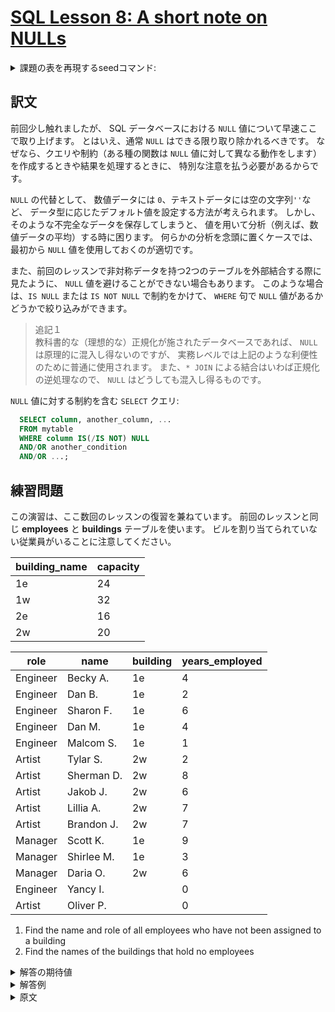 # [SQL Lesson 8: A short note on NULLs](https://sqlbolt.com/lesson/select_queries_with_nulls)

<details>
  <summary>課題の表を再現するseedコマンド:</summary>

  ```SQL
    DROP TABLE IF EXISTS employees;
    DROP TABLE IF EXISTS buildings;

    CREATE TABLE buildings (
      building_name VARCHAR(10) PRIMARY KEY,
      capacity      INTEGER     NOT NULL
    );

    INSERT INTO buildings (building_name, capacity)
    VALUES
    ('1e', 24),
    ('1w', 32),
    ('2e', 16),
    ('2w', 20);


    CREATE TABLE employees (
      role           VARCHAR(50)  NOT NULL,
      name           VARCHAR(100) NOT NULL,
      building       VARCHAR(10),
      years_employed INTEGER      NOT NULL,
      CONSTRAINT fk_building
        FOREIGN KEY (building)
        REFERENCES  buildings(building_name)
    );

    INSERT INTO employees (role, name, building, years_employed)
    VALUES
    ('Engineer', 'Becky A.',   '1e', 4),
    ('Engineer', 'Dan B.',     '1e', 2),
    ('Engineer', 'Sharon F.',  '1e', 6),
    ('Engineer', 'Dan M.',     '1e', 4),
    ('Engineer', 'Malcom S.',  '1e', 1),
    ('Artist',   'Tylar S.',   '2w', 2),
    ('Artist',   'Sherman D.', '2w', 8),
    ('Artist',   'Jakob J.',   '2w', 6),
    ('Artist',   'Lillia A.',  '2w', 7),
    ('Artist',   'Brandon J.', '2w', 7),
    ('Manager',  'Scott K.',   '1e', 9),
    ('Manager',  'Shirlee M.', '1e', 3),
    ('Manager',  'Daria O.',   '2w', 6),
    ('Engineer', 'Yancy I.',   NULL, 0),
    ('Artist',    'Oliver P.', NULL, 0);
  ```

  または以下を実行:

  ```psql
    \i /home/postgres/dataset/sqlbolt/incomplete-buildings-employees.sql
  ```
</details>

## 訳文

前回少し触れましたが、
SQL データベースにおける `NULL` 値について早速ここで取り上げます。
とはいえ、通常 `NULL` はできる限り取り除かれるべきです。
なぜなら、クエリや制約（ある種の関数は `NULL` 値に対して異なる動作をします）を作成するときや結果を処理するときに、
特別な注意を払う必要があるからです。

`NULL` の代替として、
数値データには `0`、テキストデータには空の文字列`''`など、
データ型に応じたデフォルト値を設定する方法が考えられます。
しかし、そのような不完全なデータを保存してしまうと、
値を用いて分析（例えば、数値データの平均）する時に困ります。
何らかの分析を念頭に置くケースでは、最初から `NULL` 値を使用しておくのが適切です。

また、前回のレッスンで非対称データを持つ2つのテーブルを外部結合する際に見たように、
`NULL` 値を避けることができない場合もあります。
このような場合は、`IS NULL` または `IS NOT NULL` で制約をかけて、
`WHERE` 句で `NULL` 値があるかどうかで絞り込みができます。

>追記１  
教科書的な（理想的な）正規化が施されたデータベースであれば、
`NULL` は原理的に混入し得ないのですが、
実務レベルでは上記のような利便性のために普通に使用されます。
また、`* JOIN` による結合はいわば正規化の逆処理なので、
`NULL` はどうしても混入し得るものです。

`NULL` 値に対する制約を含む `SELECT` クエリ:

```SQL
  SELECT column, another_column, ...
  FROM mytable
  WHERE column IS(/IS NOT) NULL
  AND/OR another_condition
  AND/OR ...;
```

## 練習問題

この演習は、ここ数回のレッスンの復習を兼ねています。
前回のレッスンと同じ **employees** と **buildings** テーブルを使います。
ビルを割り当てられていない従業員がいることに注意してください。

| building_name | capacity |
| ------------- | -------- |
| 1e            | 24       |
| 1w            | 32       |
| 2e            | 16       |
| 2w            | 20       |

| role     | name       | building | years_employed |
| -------- | ---------- | -------- | -------------- |
| Engineer | Becky A.   | 1e       | 4              |
| Engineer | Dan B.     | 1e       | 2              |
| Engineer | Sharon F.  | 1e       | 6              |
| Engineer | Dan M.     | 1e       | 4              |
| Engineer | Malcom S.  | 1e       | 1              |
| Artist   | Tylar S.   | 2w       | 2              |
| Artist   | Sherman D. | 2w       | 8              |
| Artist   | Jakob J.   | 2w       | 6              |
| Artist   | Lillia A.  | 2w       | 7              |
| Artist   | Brandon J. | 2w       | 7              |
| Manager  | Scott K.   | 1e       | 9              |
| Manager  | Shirlee M. | 1e       | 3              |
| Manager  | Daria O.   | 2w       | 6              |
| Engineer | Yancy I.   |          | 0              |
| Artist   | Oliver P.  |          | 0              |

1. Find the name and role of all employees who have not been assigned to a building
2. Find the names of the buildings that hold no employees

<details>
  <summary>解答の期待値</summary>

  1. Find the name and role of all employees who have not been assigned to a building
  ```psql
       role   |   name    
    ----------+-----------
     Engineer | Yancy I.
     Artist   | Oliver P.
  ```
  2. Find the names of the buildings that hold no employees
  ```psql
     building_name 
    ---------------
     2e
     1w
  ```
</details>

<details>
  <summary>解答例</summary>

  1. Find the name and role of all employees who have not been assigned to a building
  ```sql
    SELECT role, name FROM employees WHERE building IS NULL;
  ```
  2. Find the names of the buildings that hold no employees
  ```sql
    SELECT building_name FROM buildings AS b
    LEFT JOIN employees AS e 
    ON b.building_name = e.building
    WHERE e.building IS NULL; -- name、roleなどでも可。ただ、結合キーのbuildingが好ましい。
  ```
</details>

<details>
  <summary>原文</summary>

  As promised in the last lesson, we are going to quickly talk about `NULL` values in an SQL database. It's always good to reduce the possibility of `NULL` values in databases because they require special attention when constructing queries, constraints (certain functions behave differently with null values) and when processing the results.

  An alternative to `NULL` values in your database is to have _data-type appropriate default values_, like 0 for numerical data, empty strings for text data, etc. But if your database needs to store incomplete data, then `NULL` values can be appropriate if the default values will skew later analysis (for example, when taking averages of numerical data).

  Sometimes, it's also not possible to avoid `NULL` values, as we saw in the last lesson when outer-joining two tables with asymmetric data. In these cases, you can test a column for `NULL` values in a `WHERE` clause by using either the `IS NULL` or `IS NOT NULL` constraint.

  Select query with constraints on NULL values:

  ```SQL
    SELECT column, another_column, …
    FROM mytable
    WHERE column IS/IS NOT NULL
    AND/OR another_condition
    AND/OR …;
  ```

  ## Exercise

  This exercise will be a sort of review of the last few lessons. We're using the same **Employees** and **Buildings** table from the last lesson, but we've hired a few more people, who haven't yet been assigned a building.

  | building_name | capacity |
  | ------------- | -------- |
  | 1e            | 24       |
  | 1w            | 32       |
  | 2e            | 16       |
  | 2w            | 20       |

  | role     | name       | building | years_employed |
  | -------- | ---------- | -------- | -------------- |
  | Engineer | Becky A.   | 1e       | 4              |
  | Engineer | Dan B.     | 1e       | 2              |
  | Engineer | Sharon F.  | 1e       | 6              |
  | Engineer | Dan M.     | 1e       | 4              |
  | Engineer | Malcom S.  | 1e       | 1              |
  | Artist   | Tylar S.   | 2w       | 2              |
  | Artist   | Sherman D. | 2w       | 8              |
  | Artist   | Jakob J.   | 2w       | 6              |
  | Artist   | Lillia A.  | 2w       | 7              |
  | Artist   | Brandon J. | 2w       | 7              |
  | Manager  | Scott K.   | 1e       | 9              |
  | Manager  | Shirlee M. | 1e       | 3              |
  | Manager  | Daria O.   | 2w       | 6              |
</details>
